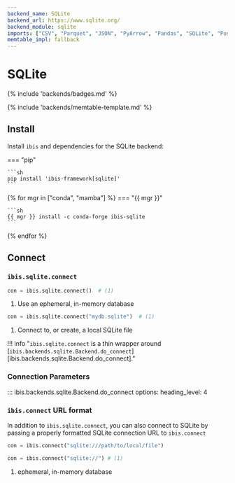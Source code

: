 ```yaml
---
backend_name: SQLite
backend_url: https://www.sqlite.org/
backend_module: sqlite
imports: ["CSV", "Parquet", "JSON", "PyArrow", "Pandas", "SQLite", "Postgres"]
memtable_impl: fallback
---
```


# SQLite

{% include 'backends/badges.md' %}

{% include 'backends/memtable-template.md' %}

## Install

Install `ibis` and dependencies for the SQLite backend:

=== "pip"

    ```sh
    pip install 'ibis-framework[sqlite]'
    ```

{% for mgr in ["conda", "mamba"] %}
=== "{{ mgr }}"

    ```sh
    {{ mgr }} install -c conda-forge ibis-sqlite
    ```

{% endfor %}

## Connect

### `ibis.sqlite.connect`

```python
con = ibis.sqlite.connect()  # (1)
```

1. Use an ephemeral, in-memory database

```python
con = ibis.sqlite.connect("mydb.sqlite")  # (1)
```

1. Connect to, or create, a local SQLite file

<!-- prettier-ignore-start -->
!!! info "`ibis.sqlite.connect` is a thin wrapper around [`ibis.backends.sqlite.Backend.do_connect`][ibis.backends.sqlite.Backend.do_connect]."
<!-- prettier-ignore-end -->

### Connection Parameters

<!-- prettier-ignore-start -->
::: ibis.backends.sqlite.Backend.do_connect
    options:
      heading_level: 4
<!-- prettier-ignore-end -->

### `ibis.connect` URL format

In addition to `ibis.sqlite.connect`, you can also connect to SQLite by
passing a properly formatted SQLite connection URL to `ibis.connect`

```python
con = ibis.connect("sqlite:///path/to/local/file")
```

```python
con = ibis.connect("sqlite://") # (1)
```

1. ephemeral, in-memory database
